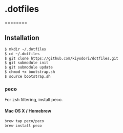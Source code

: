 # .dotfiles

========

## Installation

```bash
$ mkdir ~/.dotfiles
$ cd ~/.dotfiles
$ git clone https://github.com/kiyodori/dotfiles.git
$ git submodule init
$ git submodule update
$ chmod +x bootstrap.sh
$ source bootstrap.sh
```

### peco

For zsh filtering, install peco.

#### Mac OS X / Homebrew

```bash
brew tap peco/peco
brew install peco
```
